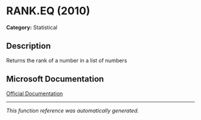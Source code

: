 # RANK.EQ (2010)

**Category:** Statistical

## Description
Returns the rank of a number in a list of numbers

## Microsoft Documentation
[Official Documentation](https://support.microsoft.com//en-us/office/rank-eq-function-284858ce-8ef6-450e-b662-26245be04a40)

---
*This function reference was automatically generated.*
